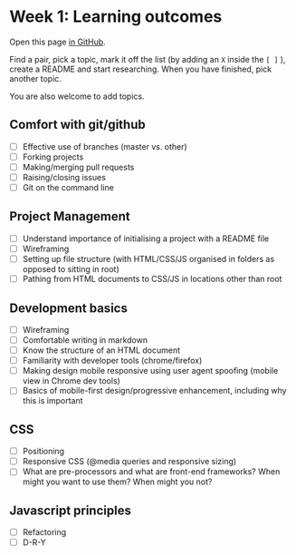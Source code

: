 # Week 1: Learning outcomes

Open this page [in GitHub](https://github.com/FAC6/book/blob/master/patterns/week1/README.md).

Find a pair, pick a topic, mark it off the list (by adding an `X` inside the `[ ]` ), create a README and start researching. When you have finished, pick another topic.

You are also welcome to add topics.

## Comfort with git/github
- [ ] Effective use of branches (master vs. other)    
- [ ] Forking projects    
- [ ] Making/merging pull requests
- [ ] Raising/closing issues
- [ ] Git on the command line

## Project Management
- [ ] Understand importance of initialising a project with a README file
- [ ] Wireframing
- [ ] Setting up file structure (with HTML/CSS/JS organised in folders as opposed to sitting in root)
- [ ] Pathing from HTML documents to CSS/JS in locations other than root

## Development basics
- [ ] Wireframing
- [ ] Comfortable writing in markdown
- [ ] Know the structure of an HTML document
- [ ] Familiarity with developer tools (chrome/firefox)
- [ ] Making design mobile responsive using user agent spoofing (mobile view in Chrome dev tools)
- [ ] Basics of mobile-first design/progressive enhancement, including why this is important

## CSS
- [ ] Positioning
- [ ] Responsive CSS (@media queries and responsive sizing)
- [ ] What are pre-processors and what are front-end frameworks? When might you want to use them? When might you not?

## Javascript principles
- [ ] Refactoring
- [ ] D-R-Y
